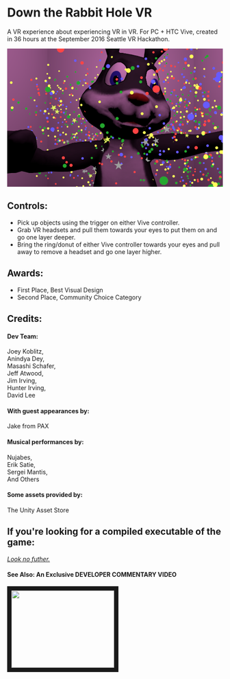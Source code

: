 # Down the Rabbit Hole VR

A VR experience about experiencing VR in VR. For PC + HTC Vive, created in 36 hours at the September 2016 Seattle VR Hackathon.

![Screenshot](bun.png "Image")

Controls:
----------------
* Pick up objects using the trigger on either Vive controller.  
* Grab VR headsets and pull them towards your eyes to put them on and go one layer deeper.  
* Bring the ring/donut of either Vive controller towards your eyes and pull away to remove a headset and go one layer higher.  

Awards:
----------------
* First Place, Best Visual Design
* Second Place, Community Choice Category

Credits:
----------------
#### Dev Team:  
  Joey Koblitz,  
  Anindya Dey,  
  Masashi Schafer,  
  Jeff Atwood,  
  Jim Irving,  
  Hunter Irving,  
  David Lee  
  
#### With guest appearances by:  
  Jake from PAX
  
#### Musical performances by:  
  Nujabes,  
  Erik Satie,  
  Sergei Mantis,  
  And Others  
  
#### Some assets provided by:  
  The Unity Asset Store

If you're looking for a compiled executable of the game:
----------------
  *[Look no futher.](https://drive.google.com/file/d/0B1fOxfGxRccTQXdMSWl3MmE2ckU/view?usp=sharing)*
 
#### See Also: An Exclusive DEVELOPER COMMENTARY VIDEO

<a href="http://www.youtube.com/watch?feature=player_embedded&v=y7ogFl4IaFA&feature=youtu.be&t=1596
" target="_blank"><img src="http://img.youtube.com/vi/y7ogFl4IaFA/0.jpg" width="240" height="180" border="10" /></a>
